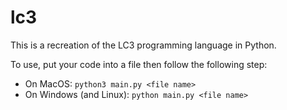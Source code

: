 # lc3

This is a recreation of the LC3 programming language in Python.

To use, put your code into a file then follow the following step:
- On MacOS: `python3 main.py <file name>`
- On Windows (and Linux): `python main.py <file name>`